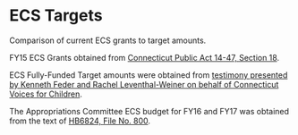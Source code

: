 ECS Targets
==========

Comparison of current ECS grants to target amounts.

FY15 ECS Grants obtained from [Connecticut Public Act 14-47, Section 18](http://www.cga.ct.gov/2014/ACT/PA/2014PA-00047-R00HB-05596-PA.htm).

ECS Fully-Funded Target amounts were obtained from [testimony presented by Kenneth Feder and Rachel Leventhal-Weiner on behalf of Connecticut Voices for Children](http://www.ctvoices.org/sites/default/files/040215_approps_sb816_ecsmin50pct.pdf).

The Appropriations Committee ECS budget for FY16 and FY17 was obtained from the text of [HB6824, File No. 800](http://www.cga.ct.gov/2015/FC/2015HB-06824-R000800-FC.htm).